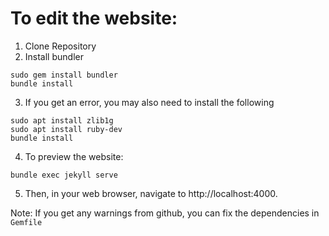 # To edit the website:

1. Clone Repository
2. Install bundler
```
sudo gem install bundler
bundle install
```
3. If you get an error, you may also need to install the following
```
sudo apt install zlib1g
sudo apt install ruby-dev
bundle install
```
4. To preview the website:
```
bundle exec jekyll serve
```
5. Then, in your web browser, navigate to http://localhost:4000.

Note: If you get any warnings from github, you can fix the dependencies in `Gemfile`
